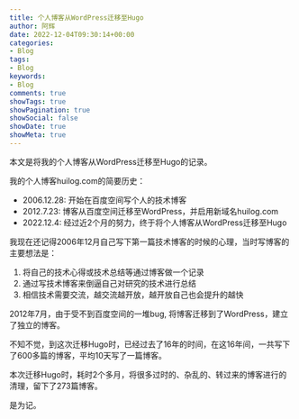```yaml
---
title: 个人博客从WordPress迁移至Hugo
author: 阿辉
date: 2022-12-04T09:30:14+00:00
categories:
- Blog
tags:
- Blog
keywords:
- Blog
comments: true
showTags: true
showPagination: true
showSocial: false
showDate: true
showMeta: true
---
```

本文是将我的个人博客从WordPress迁移至Hugo的记录。

我的个人博客huilog.com的简要历史：

- 2006.12.28: 开始在百度空间写个人的技术博客
- 2012.7.23: 博客从百度空间迁移至WordPress，并启用新域名huilog.com
- 2022.12.4: 经过近2个月的努力，终于将个人博客从WordPress迁移至Hugo

我现在还记得2006年12月自己写下第一篇技术博客的时候的心理，当时写博客的主要想法是：

1. 将自己的技术心得或技术总结等通过博客做一个记录
2. 通过写技术博客来倒逼自己对研究的技术进行总结
3. 相信技术需要交流，越交流越开放，越开放自己也会提升的越快

<!--more-->

2012年7月，由于受不到百度空间的一堆bug, 将博客迁移到了WordPress，建立了独立的博客。

不知不觉，到这次迁移Hugo时，已经过去了16年的时间，在这16年间，一共写下了600多篇的博客，平均10天写了一篇博客。

本次迁移Hugo时，耗时2个多月，将很多过时的、杂乱的、转过来的博客进行的清理，留下了273篇博客。

是为记。

